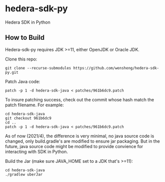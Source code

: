 # hedera-sdk-py
Hedera SDK in Python

## How to Build

Hedera-sdk-py requires JDK >=11, either OpenJDK or Oracle JDK.

Clone this repo:

    git clone --recurse-submodules https://github.com/wensheng/hedera-sdk-py.git

Patch Java code:

    patch -p 1 -d hedera-sdk-java < patches/961b6dc9.patch

To insure patching success, check out the commit whose hash match the patch filename.  For example:

    cd hedera-sdk-java
    git checkout 961b6dc9
    cd ..
    patch -p 1 -d hedera-sdk-java < patches/961b6dc9.patch

As of now (2021/4), the difference is very minimal, no java source code is changed, only build.gradle's are modified to ensure jar packaging. But in the future, java source code might be modified to provide convience for interacting with SDK in Python.

Build the Jar (make sure JAVA_HOME set to a JDK that's >=11):

    cd hedera-sdk-java
    ./gradlew uberJar
